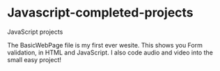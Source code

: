 # Javascript-completed-projects
JavaScript projects

The BasicWebPage file is my first ever wesite. This shows you Form validation, in HTML and JavaScript.
I also code audio and video into the small easy project!

